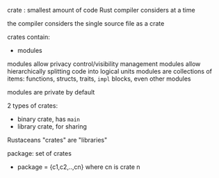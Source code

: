 crate : smallest amount of code Rust compiler considers at a time

the compiler considers the single source file as a crate

crates contain: 
- modules

modules allow privacy control/visibility management
modules allow hierarchically splitting code into logical units
modules are collections of items: functions, structs, traits, `impl` blocks, even other modules

modules are private by default

2 types of crates:
    
- binary crate, has `main` 
- library crate, for sharing

Rustaceans "crates" are "libraries"

package: set of crates
- package = {c1,c2,..,cn} where cn is crate n